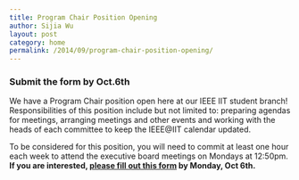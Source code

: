 ```yaml
---
title: Program Chair Position Opening
author: Sijia Wu
layout: post
category: home
permalink: /2014/09/program-chair-position-opening/
---
```


### Submit the form by Oct.6th

We have a Program Chair position open here at our IEEE IIT student branch! Responsibilities of this position include but not limited to: preparing agendas for meetings, arranging meetings and other events and working with the heads of each committee to keep the IEEE@IIT calendar updated.

To be considered for this position, you will need to commit at least one hour each week to attend the executive board meetings on Mondays at 12:50pm. **If you are interested, [please fill out this form](https://docs.google.com/a/iit.edu/forms/d/1or9EztPYR8cUa8deZkXDD-VejuE4bUZgLZYSYxm5-4c/viewform) by Monday, Oct 6th.**
